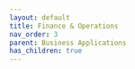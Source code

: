 ```yaml
---
layout: default
title: Finance & Operations
nav_order: 3
parent: Business Applications
has_children: true
---
```

